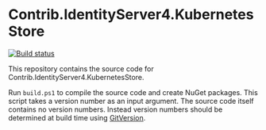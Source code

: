 
# Contrib.IdentityServer4.KubernetesStore

[![Build status](https://ci.appveyor.com/api/projects/status/8gotth3a2mh95ybs?svg=true)](https://ci.appveyor.com/project/AXOOM/contrib-identityserver4-kubernetesstore)

This repository contains the source code for Contrib.IdentityServer4.KubernetesStore.

Run `build.ps1` to compile the source code and create NuGet packages.
This script takes a version number as an input argument. The source code itself contains no version numbers. Instead version numbers should be determined at build time using [GitVersion](http://gitversion.readthedocs.io/).
